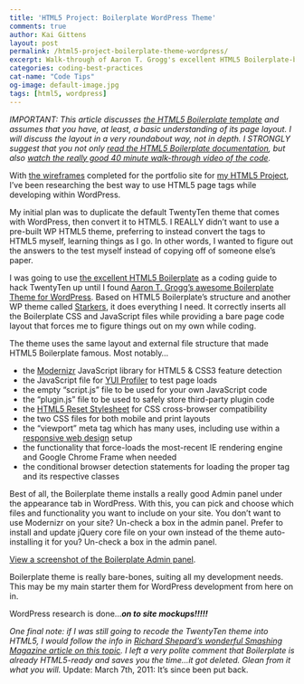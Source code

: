 ```yaml
---
title: 'HTML5 Project: Boilerplate WordPress Theme'
comments: true
author: Kai Gittens
layout: post
permalink: /html5-project-boilerplate-theme-wordpress/
excerpt: Walk-through of Aaron T. Grogg's excellent HTML5 Boilerplate-based WordPress theme. Includes a great admin screen for custom configuration.
categories: coding-best-practices
cat-name: "Code Tips"
og-image: default-image.jpg
tags: [html5, wordpress]
---
```

*IMPORTANT: This article discusses [the HTML5 Boilerplate template][1] and assumes that you have, at least, a basic understanding of its page layout. I will discuss the layout in a very roundabout way, not in depth. I STRONGLY suggest that you not only [read the HTML5 Boilerplate documentation][2], but also [watch the really good 40 minute walk-through video of the code][3].*

 [1]: http://html5boilerplate.com/
 [2]: https://github.com/paulirish/html5-boilerplate/wiki
 [3]: http://kaidez.com/html5-boilerplate-video/

With [the wireframes][4] completed for the portfolio site for [my HTML5 Project][5], I’ve been researching the best way to use HTML5 page tags while developing within WordPress.

 [4]: http://kaidez.com/html5-project-update-completed-wireframes/
 [5]: http://kaidez.com/html5-project/

My initial plan was to duplicate the default TwentyTen theme that comes with WordPress, then convert it to HTML5. I REALLY didn’t want to use a pre-built WP HTML5 theme, preferring to instead convert the  tags to HTML5 myself, learning things as I go. In other words, I wanted to figure out the answers to the test myself instead of copying off of someone else’s paper.

I was going to use [the excellent HTML5 Boilerplate][1] as a coding guide to hack TwentyTen up until I found [Aaron T. Grogg’s awesome Boilerplate Theme for WordPress][6]. Based on HTML5 Boilerplate’s structure and another WP theme called [Starkers][7], it does everything I need. It correctly inserts all the Boilerplate CSS and JavaScript files while providing a bare page code layout that forces me to figure things out on my own while coding.

 [6]: http://wordpress.org/extend/themes/boilerplate
 [7]: http://starkerstheme.com/

The theme uses the same layout and external file structure that made HTML5 Boilerplate famous. Most notably…

*   the [Modernizr][8] JavaScript library for HTML5 & CSS3 feature detection
*   the JavaScript file for [YUI Profiler][9] to test page loads
*   the empty “script.js” file to be used for your own JavaScript code
*   the “plugin.js” file to be used to safely store third-party plugin code
*   the [HTML5 Reset Stylesheet][10] for CSS cross-browser compatibility
*   the two CSS files for both mobile and print layouts
*   the “viewport” meta tag which has many uses, including use within a [responsive web design][11] setup
*   the functionality that force-loads the most-recent IE rendering engine and Google Chrome Frame when needed
*   the conditional browser detection statements for loading the proper  tag and its respective classes

 [8]: http://www.modernizr.com/
 [9]: http://developer.yahoo.com/yui/profiler/
 [10]: http://html5doctor.com/html-5-reset-stylesheet/
 [11]: http://www.alistapart.com/articles/responsive-web-design/

Best of all, the Boilerplate theme installs a really good Admin panel under the appearance tab in WordPress. With this, you can pick and choose which files and functionality you want to include on your site. You don’t want to use Modernizr on your site? Un-check a box in the admin panel. Prefer to install and update jQuery core file on your own instead of the theme auto-installing it for you? Un-check a box in the admin panel.

[View a screenshot of the Boilerplate Admin panel][12].

 [12]: http://kaidez.com/wp-content/uploads/2011/03/boilerplate.png

Boilerplate theme is really bare-bones, suiting all my development needs. This may be my main starter them for WordPress development from here on in.

WordPress research is done…***on to site mockups!!!!!***

*One final note: if I was still going to recode the TwentyTen theme into HTML5, I would follow the info in [Richard Shepard’s wonderful Smashing Magazine article on this topic][13]. I left a very polite comment that Boilerplate is already HTML5-ready and saves you the time…it got deleted. Glean from it what you will.* Update: March 7th, 2011: It’s since been put back.

 [13]: http://www.smashingmagazine.com/2011/02/22/using-html5-to-transform-wordpress-twentyten-theme/